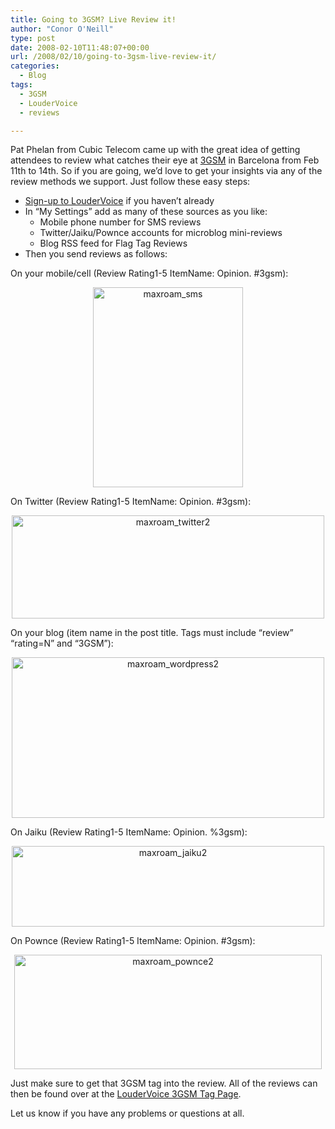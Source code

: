 ```yaml
---
title: Going to 3GSM? Live Review it!
author: "Conor O'Neill"
type: post
date: 2008-02-10T11:48:07+00:00
url: /2008/02/10/going-to-3gsm-live-review-it/
categories:
  - Blog
tags:
  - 3GSM
  - LouderVoice
  - reviews

---
```

Pat Phelan from Cubic Telecom came up with the great idea of getting attendees to review what catches their eye at [3GSM][1] in Barcelona from Feb 11th to 14th. So if you are going, we&#8217;d love to get your insights via any of the review methods we support. Just follow these easy steps:

  * [Sign-up to LouderVoice][2] if you haven&#8217;t already
  * In &#8220;My Settings&#8221; add as many of these sources as you like: 
      * Mobile phone number for SMS reviews
      * Twitter/Jaiku/Pownce accounts for microblog mini-reviews
      * Blog RSS feed for Flag Tag Reviews
  * Then you send reviews as follows:

On your mobile/cell (Review Rating1-5 ItemName: Opinion. #3gsm):

[][3]

<p style="text-align: center">
  <a href="http://www.flickr.com/photos/bandon1/2228441422/" title="maxroam_sms by bandon1, on Flickr"><img src="http://www.loudervoice.com/wp-content/uploads/2008/02/10/going-to-3gsm-live-review-it/2228441422_b3c2455578_o.jpg" alt="maxroam_sms" height="320" width="240" /></a>
</p>

On Twitter (Review Rating1-5 ItemName: Opinion. #3gsm):

[][4]

<p style="text-align: center">
  <a href="http://www.flickr.com/photos/bandon1/2228441606/" title="maxroam_twitter2 by bandon1, on Flickr"><img src="http://www.loudervoice.com/wp-content/uploads/2008/02/10/going-to-3gsm-live-review-it/2228441606_b43519c681.jpg" alt="maxroam_twitter2" height="165" width="500" /></a>
</p>

On your blog (item name in the post title. Tags must include &#8220;review&#8221; &#8220;rating=N&#8221; and &#8220;3GSM&#8221;):

[][5]

<p style="text-align: center">
  <a href="http://www.flickr.com/photos/bandon1/2228441562/" title="maxroam_wordpress2 by bandon1, on Flickr"><img src="http://www.loudervoice.com/wp-content/uploads/2008/02/10/going-to-3gsm-live-review-it/2228441562_f815859671.jpg" alt="maxroam_wordpress2" height="257" width="500" /></a>
</p>

On Jaiku (Review Rating1-5 ItemName: Opinion. %3gsm):

[][6]

<p style="text-align: center">
  <a href="http://www.flickr.com/photos/bandon1/2228441460/" title="maxroam_jaiku2 by bandon1, on Flickr"><img src="http://www.loudervoice.com/wp-content/uploads/2008/02/10/going-to-3gsm-live-review-it/2228441460_860efc8f21.jpg" alt="maxroam_jaiku2" height="129" width="500" /></a>
</p>

On Pownce (Review Rating1-5 ItemName: Opinion. #3gsm):

[][7]

<p style="text-align: center">
  <a href="http://www.flickr.com/photos/bandon1/2227649795/" title="maxroam_pownce2 by bandon1, on Flickr"><img src="http://www.loudervoice.com/wp-content/uploads/2008/02/10/going-to-3gsm-live-review-it/2227649795_b483f233e0_o.png" alt="maxroam_pownce2" height="183" width="492" /></a>
</p>

Just make sure to get that 3GSM tag into the review. All of the reviews can then be found over at the [LouderVoice 3GSM Tag Page][8].

Let us know if you have any problems or questions at all.

 [1]: http://www.mobileworldcongress.com/
 [2]: http://www.loudervoice.com/register
 [3]: http://www.flickr.com/photos/bandon1/2228441422/ "maxroam_sms by bandon1, on Flickr"
 [4]: http://www.flickr.com/photos/bandon1/2228441606/ "maxroam_twitter2 by bandon1, on Flickr"
 [5]: http://www.flickr.com/photos/bandon1/2228441562/ "maxroam_wordpress2 by bandon1, on Flickr"
 [6]: http://www.flickr.com/photos/bandon1/2228441460/ "maxroam_jaiku2 by bandon1, on Flickr"
 [7]: http://www.flickr.com/photos/bandon1/2227649795/ "maxroam_pownce2 by bandon1, on Flickr"
 [8]: http://www.loudervoice.com/tags/3GSM